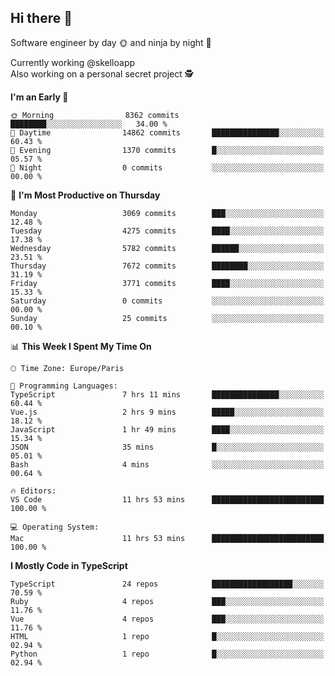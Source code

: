 ## Hi there 👋

Software engineer by day 🌞 and ninja by night 🌝

Currently working @skelloapp <br>
Also working on a personal secret project 🕵️

<!--START_SECTION:waka-->
**I'm an Early 🐤** 

```text
🌞 Morning                8362 commits        ████████░░░░░░░░░░░░░░░░░   34.00 % 
🌆 Daytime                14862 commits       ███████████████░░░░░░░░░░   60.43 % 
🌃 Evening                1370 commits        █░░░░░░░░░░░░░░░░░░░░░░░░   05.57 % 
🌙 Night                  0 commits           ░░░░░░░░░░░░░░░░░░░░░░░░░   00.00 % 
```
📅 **I'm Most Productive on Thursday** 

```text
Monday                   3069 commits        ███░░░░░░░░░░░░░░░░░░░░░░   12.48 % 
Tuesday                  4275 commits        ████░░░░░░░░░░░░░░░░░░░░░   17.38 % 
Wednesday                5782 commits        ██████░░░░░░░░░░░░░░░░░░░   23.51 % 
Thursday                 7672 commits        ████████░░░░░░░░░░░░░░░░░   31.19 % 
Friday                   3771 commits        ████░░░░░░░░░░░░░░░░░░░░░   15.33 % 
Saturday                 0 commits           ░░░░░░░░░░░░░░░░░░░░░░░░░   00.00 % 
Sunday                   25 commits          ░░░░░░░░░░░░░░░░░░░░░░░░░   00.10 % 
```


📊 **This Week I Spent My Time On** 

```text
🕑︎ Time Zone: Europe/Paris

💬 Programming Languages: 
TypeScript               7 hrs 11 mins       ███████████████░░░░░░░░░░   60.44 % 
Vue.js                   2 hrs 9 mins        █████░░░░░░░░░░░░░░░░░░░░   18.12 % 
JavaScript               1 hr 49 mins        ████░░░░░░░░░░░░░░░░░░░░░   15.34 % 
JSON                     35 mins             █░░░░░░░░░░░░░░░░░░░░░░░░   05.01 % 
Bash                     4 mins              ░░░░░░░░░░░░░░░░░░░░░░░░░   00.64 % 

🔥 Editors: 
VS Code                  11 hrs 53 mins      █████████████████████████   100.00 % 

💻 Operating System: 
Mac                      11 hrs 53 mins      █████████████████████████   100.00 % 
```

**I Mostly Code in TypeScript** 

```text
TypeScript               24 repos            ██████████████████░░░░░░░   70.59 % 
Ruby                     4 repos             ███░░░░░░░░░░░░░░░░░░░░░░   11.76 % 
Vue                      4 repos             ███░░░░░░░░░░░░░░░░░░░░░░   11.76 % 
HTML                     1 repo              █░░░░░░░░░░░░░░░░░░░░░░░░   02.94 % 
Python                   1 repo              █░░░░░░░░░░░░░░░░░░░░░░░░   02.94 % 
```




<!--END_SECTION:waka-->

<!--
**antoinelncl/antoinelncl** is a ✨ _special_ ✨ repository because its `README.md` (this file) appears on your GitHub profile.

Here are some ideas to get you started:

- 🔭 I’m currently working on ...
- 🌱 I’m currently learning ...
- 👯 I’m looking to collaborate on ...
- 🤔 I’m looking for help with ...
- 💬 Ask me about ...
- 📫 How to reach me: ...
- 😄 Pronouns: ...
- ⚡ Fun fact: ...
-->
